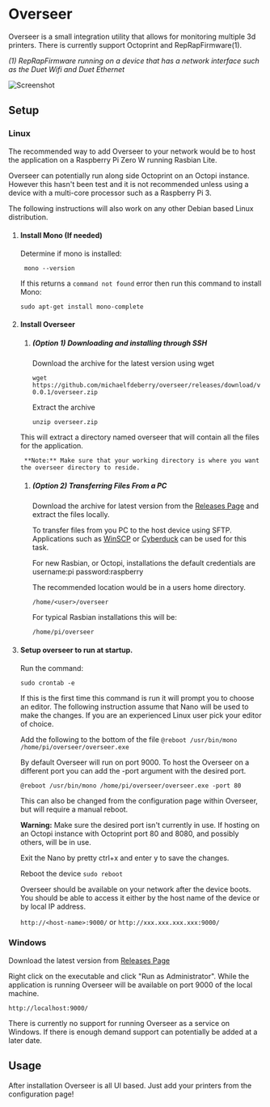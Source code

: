 # Overseer 

Overseer is a small integration utility that allows for monitoring multiple 3d printers. There is currently support Octoprint and RepRapFirmware(1).

_(1) RepRapFirmware running on a device that has a network interface such as the Duet Wifi and Duet Ethernet_

![Screenshot](https://i.imgur.com/NPW9Nor.png)

## Setup

### Linux

The recommended way to add Overseer to your network would be to host the application on a Raspberry Pi Zero W running Rasbian Lite. 

Overseer can potentially run along side Octoprint on an Octopi instance. However this hasn't been test and it is not recommended unless using a device with a multi-core processor such as a Raspberry Pi 3.

The following instructions will also work on any other Debian based Linux distribution. 

1. #### Install Mono (If needed)
	
    Determine if mono is installed:
    
    ` mono --version`
    
    If this returns a `command not found` error then run this command to install Mono:
    
    `sudo apt-get install mono-complete`  
    
1. #### Install Overseer
	1. ##### (Option 1) Downloading and installing through SSH 
    
        Download the archive for the latest version using wget

        `wget https://github.com/michaelfdeberry/overseer/releases/download/v0.0.1/overseer.zip`

        Extract the archive

        `unzip overseer.zip` 

	This will extract a directory named overseer that will contain all the files for the application. 
	
        **Note:** Make sure that your working directory is where you want the overseer directory to reside. 

	1. ##### (Option 2) Transferring Files From a PC
        Download the archive for latest version from the [Releases Page](https://github.com/michaelfdeberry/overseer/releases) and extract the files locally. 

        To transfer files from you PC to the host device using SFTP. Applications such as [WinSCP](https://winscp.net/) or [Cyberduck](https://cyberduck.io/) can be used for this task. 

        For new Rasbian, or Octopi, installations the default credentials are username:pi password:raspberry 

        The recommended location would be in a users home directory. 

        `/home/<user>/overseer`

        For typical Rasbian installations this will be:

        `/home/pi/overseer`                    
    
1. #### Setup overseer to run at startup. 
	Run the command:
    
	`sudo crontab -e`
    
    If this is the first time this command is run it will prompt you to choose an editor. The following instruction assume that Nano will be used to make the changes. If you are an experienced Linux user pick your editor of choice. 
    
    Add the following to the bottom of the file
    `@reboot /usr/bin/mono /home/pi/overseer/overseer.exe`     
    
    By default Overseer will run on port 9000. To host the Overseer on a different port you can add the -port argument with the desired port. 
    
    `@reboot /usr/bin/mono /home/pi/overseer/overseer.exe -port 80`
    
    This can also be changed from the configuration page within Overseer, but will require a manual reboot. 
    
    **Warning:** Make sure the desired port isn't currently in use. If hosting on an Octopi instance with Octoprint port 80 and 8080, and possibly others, will be in use.
    
    Exit the Nano by pretty ctrl+x and enter y to save the changes.
    
    Reboot the device 
    `sudo reboot`
    
    Overseer should be available on your network after the device boots. You should be able to access it either by the host name of the device or by local IP address.
    
    `http://<host-name>:9000/` or `http://xxx.xxx.xxx.xxx:9000/`

### Windows 

Download the latest version from [Releases Page](https://github.com/michaelfdeberry/overseer/releases) 

Right click on the executable and click "Run as Administrator". While the application is running Overseer will be available on port 9000 of the local machine. 

`http://localhost:9000/`

There is currently no support for running Overseer as a service on Windows. If there is enough demand support can potentially be added at a later date.

## Usage 

After installation Overseer is all UI based. Just add your printers from the configuration page!  
